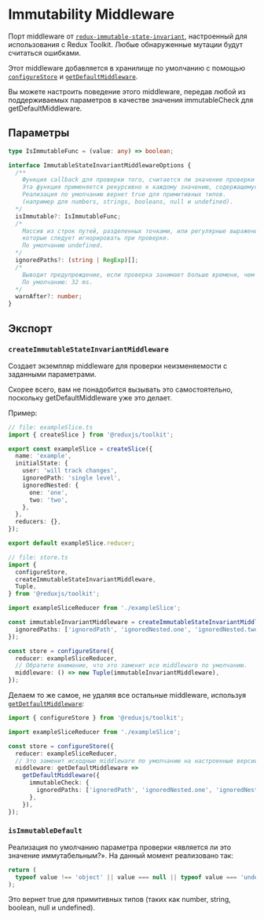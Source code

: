 # Immutability Middleware

Порт middleware от [`redux-immutable-state-invariant`](https://github.com/leoasis/redux-immutable-state-invariant), настроенный для использования с Redux Toolkit. Любые обнаруженные мутации будут считаться ошибками.

Этот middleware добавляется в хранилище по умолчанию с помощью [`configureStore`](./configureStore.md) и [`getDefaultMiddleware`](./getDefaultMiddleware.md).

Вы можете настроить поведение этого middleware, передав любой из поддерживаемых параметров в качестве значения immutableCheck для getDefaultMiddleware.

## Параметры

```ts
type IsImmutableFunc = (value: any) => boolean;

interface ImmutableStateInvariantMiddlewareOptions {
  /**
    Функция callback для проверки того, считается ли значение проверки иммутабельным.
    Эта функция применяется рекурсивно к каждому значению, содержащемуся в состоянии.
    Реализация по умолчанию вернет true для примитивных типов.
    (например для numbers, strings, booleans, null и undefined).
  */
  isImmutable?: IsImmutableFunc;
  /*
    Массив из строк путей, разделенных точками, или регулярные выражения,
    которые следует игнорировать при проверке.
    По умолчанию undefined.
  */
  ignoredPaths?: (string | RegExp)[];
  /*
    Выводит предупреждение, если проверка занимает больше времени, чем N ms.
    По умолчанию: 32 ms.
  */
  warnAfter?: number;
}
```

## Экспорт

### `createImmutableStateInvariantMiddleware`

Cоздает экземпляр middleware для проверки неизменяемости с заданными параметрами.

Скорее всего, вам не понадобится вызывать это самостоятельно, поскольку getDefaultMiddleware уже это делает.

Пример:

```ts
// file: exampleSlice.ts
import { createSlice } from '@reduxjs/toolkit';

export const exampleSlice = createSlice({
  name: 'example',
  initialState: {
    user: 'will track changes',
    ignoredPath: 'single level',
    ignoredNested: {
      one: 'one',
      two: 'two',
    },
  },
  reducers: {},
});

export default exampleSlice.reducer;

// file: store.ts
import {
  configureStore,
  createImmutableStateInvariantMiddleware,
  Tuple,
} from '@reduxjs/toolkit';

import exampleSliceReducer from './exampleSlice';

const immutableInvariantMiddleware = createImmutableStateInvariantMiddleware({
  ignoredPaths: ['ignoredPath', 'ignoredNested.one', 'ignoredNested.two'],
});

const store = configureStore({
  reducer: exampleSliceReducer,
  // Обратите внимание, что это заменит все middleware по умолчанию.
  middleware: () => new Tuple(immutableInvariantMiddleware),
});
```

Делаем то же самое, не удаляя все остальные middleware, используя [`getDetfaultMiddleware`](./getDefaultMiddleware.md):

```ts
import { configureStore } from '@reduxjs/toolkit';

import exampleSliceReducer from './exampleSlice';

const store = configureStore({
  reducer: exampleSliceReducer,
  // Это заменит исходные middleware по умолчанию на настроенные версии.
  middleware: getDefaultMiddleware =>
    getDefaultMiddleware({
      immutableCheck: {
        ignoredPaths: ['ignoredPath', 'ignoredNested.one', 'ignoredNested.two'],
      },
    }),
});
```

### `isImmutableDefault`

Реализация по умолчанию параметра проверки «является ли это значение иммутабельным?». На данный момент реализовано так:

```ts
return (
  typeof value !== 'object' || value === null || typeof value === 'undefined'
);
```

Это вернет true для примитивных типов (таких как number, string, boolean, null и undefined).
